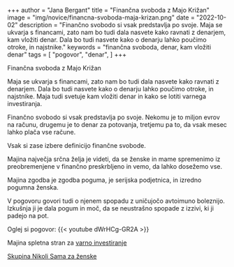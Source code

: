 +++
author = "Jana Bergant"
title = "Finančna svoboda z Majo Križan"
image = "img/novice/financna-svoboda-maja-krizan.png"
date = "2022-10-02"
description = "Finančno svobodo si vsak predstavlja po svoje. Maja se ukvarja s financami, zato nam bo tudi dala nasvete kako ravnati z denarjem, kam vložiti denar. Dala bo tudi nasvete kako o denarju lahko poučimo otroke, in najstnike."
keywords = "finančna svoboda, denar, kam vložiti denar"
tags = [
    "pogovor",
    "denar",
]
+++

Finančna svoboda z Majo Križan

Maja se ukvarja s financami, zato nam bo tudi dala nasvete kako ravnati z denarjem. Dala bo tudi nasvete kako o denarju lahko poučimo otroke, in najstnike. Maja tudi svetuje kam vložiti denar in kako se lotiti varnega investiranja.

Finančno svobodo si vsak predstavlja po svoje. Nekomu je to miljon evrov na računu, drugemu je to denar za potovanja, tretjemu pa to, da vsak mesec lahko plača vse račune. 

Vsak si zase izbere definicijo finančne svobode.

Majina največja srčna želja je videti, da se ženske in mame spremenimo iz preobremenjene v finančno preskrbljeno in vemo, da lahko dosežemo vse.


Majina zgodba je zgodba poguma, je serijska podjetnica, in izredno pogumna ženska.

V pogovoru govori tudi o njenem spopadu z uničujočo avtoimuno boleznijo. Izkušnja ji je dala pogum in moč, da se neustrašno spopade z izzivi, ki ji padejo na pot.

Oglej si pogovor:
{{< youtube dWrHCg-GR2A >}}


Majina spletna stran za [varno investiranje](https://investirajvarno.si/)

[Skupina Nikoli Sama za ženske](https://www.facebook.com/groups/467001988199005)

